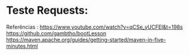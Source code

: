 # Teste Requests:

Referências :
https://www.youtube.com/watch?v=qCSe_yUCFEI&t=198s
https://github.com/gambtho/bootLesson
https://maven.apache.org/guides/getting-started/maven-in-five-minutes.html